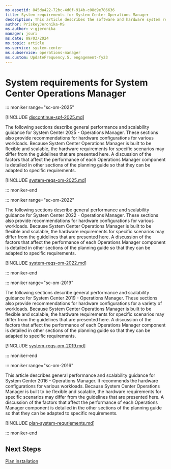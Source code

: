 ```yaml
---
ms.assetid: 845da422-72bc-4d0f-914b-c08d9e786636
title: System requirements for System Center Operations Manager
description: This article describes the software and hardware system requirements for System Center Operations Manager
author: PriskeyJeronika-MS
ms.author: v-gjeronika
manager: jsuri
ms.date: 09/03/2024
ms.topic: article
ms.service: system-center
ms.subservice: operations-manager
ms.custom: UpdateFrequency.5, engagement-fy23
---
```


# System requirements for System Center Operations Manager

::: moniker range="sc-om-2025"

[!INCLUDE [discontinue-spf-2025.md](../includes/discontinue-spf-2025.md)]

The following sections describe general performance and scalability guidance for System Center 2025 - Operations Manager.  These sections also provide recommendations for hardware configurations for various workloads. Because System Center Operations Manager is built to be flexible and scalable, the hardware requirements for specific scenarios may differ from the guidelines that are presented here. A discussion of the factors that affect the performance of each Operations Manager component is detailed in other sections of the planning guide so that they can be adapted to specific requirements.

[!INCLUDE [system-reqs-om-2025.md](../includes/system-reqs-om-2025.md)]

::: moniker-end

::: moniker range="sc-om-2022"

The following sections describe general performance and scalability guidance for System Center 2022 - Operations Manager.  These sections also provide recommendations for hardware configurations for various workloads. Because System Center Operations Manager is built to be flexible and scalable, the hardware requirements for specific scenarios may differ from the guidelines that are presented here. A discussion of the factors that affect the performance of each Operations Manager component is detailed in other sections of the planning guide so that they can be adapted to specific requirements.

[!INCLUDE [system-reqs-om-2022.md](../includes/system-reqs-om-2022.md)]

::: moniker-end

::: moniker range="sc-om-2019"

The following sections describe general performance and scalability guidance for System Center 2019 - Operations Manager. These sections also provide recommendations for hardware configurations for a variety of workloads. Because System Center Operations Manager is built to be flexible and scalable, the hardware requirements for specific scenarios may differ from the guidelines that are presented here. A discussion of the factors that affect the performance of each Operations Manager component is detailed in other sections of the planning guide so that they can be adapted to specific requirements.

[!INCLUDE [system-reqs-om-2019.md](../includes/system-reqs-om-2019.md)]

::: moniker-end

::: moniker range="sc-om-2016"

This article describes general performance and scalability guidance for System Center 2016 - Operations Manager. It recommends the hardware configurations for various workloads. Because System Center Operations Manager is built to be flexible and scalable, the hardware requirements for specific scenarios may differ from the guidelines that are presented here. A discussion of the factors that affect the performance of each Operations Manager component is detailed in the other sections of the planning guide so that they can be adapted to specific requirements.

[!INCLUDE [plan-system-requriements.md](../includes/plan-system-requirements.md)]

::: moniker-end


## Next Steps

[Plan installation](plan-overview.md)
